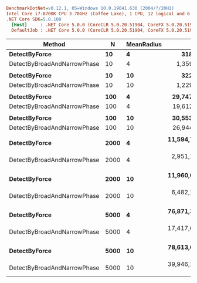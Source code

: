 ``` ini

BenchmarkDotNet=v0.12.1, OS=Windows 10.0.19041.630 (2004/?/20H1)
Intel Core i7-8700K CPU 3.70GHz (Coffee Lake), 1 CPU, 12 logical and 6 physical cores
.NET Core SDK=5.0.100
  [Host]     : .NET Core 5.0.0 (CoreCLR 5.0.20.51904, CoreFX 5.0.20.51904), X64 RyuJIT
  DefaultJob : .NET Core 5.0.0 (CoreCLR 5.0.20.51904, CoreFX 5.0.20.51904), X64 RyuJIT


```
|                      Method |    N | MeanRadius |            Mean |           Error |          StdDev | Ratio | RatioSD |
|---------------------------- |----- |----------- |----------------:|----------------:|----------------:|------:|--------:|
|               **DetectByForce** |   **10** |          **4** |        **318.1 ns** |         **0.80 ns** |         **0.71 ns** |  **1.00** |    **0.00** |
| DetectByBroadAndNarrowPhase |   10 |          4 |      1,359.8 ns |         7.03 ns |         6.23 ns |  4.28 |    0.02 |
|                             |      |            |                 |                 |                 |       |         |
|               **DetectByForce** |   **10** |         **10** |        **322.7 ns** |         **0.95 ns** |         **0.85 ns** |  **1.00** |    **0.00** |
| DetectByBroadAndNarrowPhase |   10 |         10 |      1,229.4 ns |         7.42 ns |         6.94 ns |  3.81 |    0.02 |
|                             |      |            |                 |                 |                 |       |         |
|               **DetectByForce** |  **100** |          **4** |     **29,747.6 ns** |        **47.26 ns** |        **44.21 ns** |  **1.00** |    **0.00** |
| DetectByBroadAndNarrowPhase |  100 |          4 |     19,612.8 ns |       115.54 ns |        90.21 ns |  0.66 |    0.00 |
|                             |      |            |                 |                 |                 |       |         |
|               **DetectByForce** |  **100** |         **10** |     **30,553.4 ns** |        **71.81 ns** |        **63.66 ns** |  **1.00** |    **0.00** |
| DetectByBroadAndNarrowPhase |  100 |         10 |     26,944.4 ns |        74.49 ns |        62.21 ns |  0.88 |    0.00 |
|                             |      |            |                 |                 |                 |       |         |
|               **DetectByForce** | **2000** |          **4** | **11,594,706.1 ns** |    **20,617.43 ns** |    **18,276.82 ns** |  **1.00** |    **0.00** |
| DetectByBroadAndNarrowPhase | 2000 |          4 |  2,951,152.1 ns |     6,589.83 ns |     5,841.71 ns |  0.25 |    0.00 |
|                             |      |            |                 |                 |                 |       |         |
|               **DetectByForce** | **2000** |         **10** | **11,960,062.8 ns** |   **139,298.84 ns** |   **123,484.79 ns** |  **1.00** |    **0.00** |
| DetectByBroadAndNarrowPhase | 2000 |         10 |  6,482,135.9 ns |    66,642.99 ns |    59,077.27 ns |  0.54 |    0.01 |
|                             |      |            |                 |                 |                 |       |         |
|               **DetectByForce** | **5000** |          **4** | **76,871,325.3 ns** | **1,448,520.83 ns** | **2,212,044.30 ns** |  **1.00** |    **0.00** |
| DetectByBroadAndNarrowPhase | 5000 |          4 | 17,417,697.0 ns |   345,910.92 ns |   370,120.81 ns |  0.23 |    0.01 |
|                             |      |            |                 |                 |                 |       |         |
|               **DetectByForce** | **5000** |         **10** | **78,613,654.8 ns** | **1,564,896.17 ns** | **2,861,501.13 ns** |  **1.00** |    **0.00** |
| DetectByBroadAndNarrowPhase | 5000 |         10 | 39,946,127.7 ns |   779,514.88 ns | 1,385,586.91 ns |  0.51 |    0.03 |
